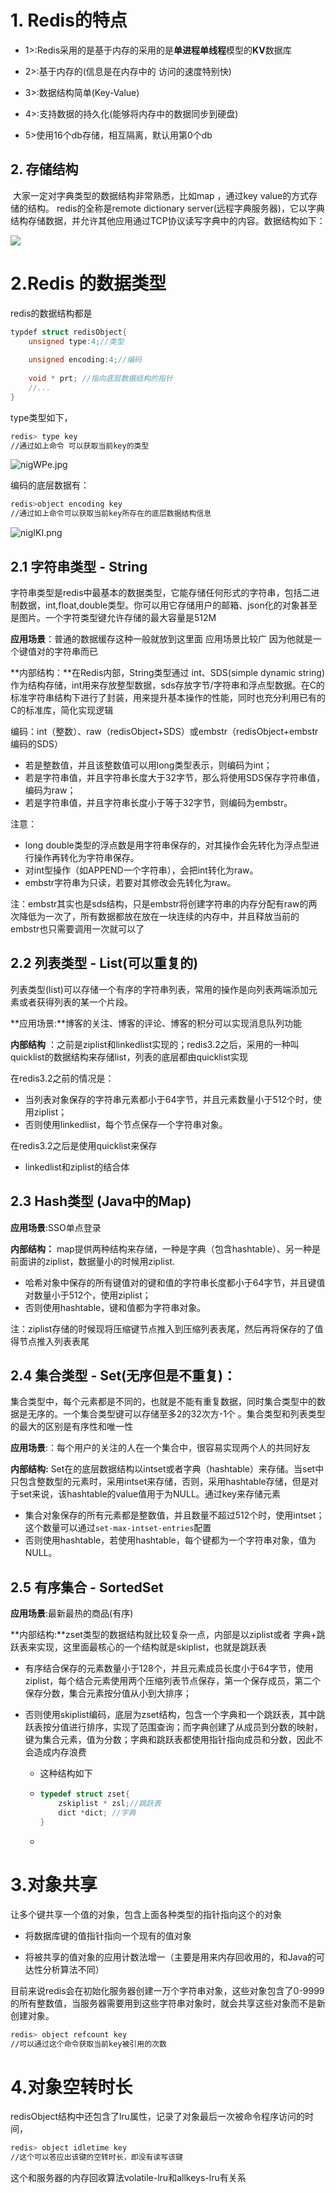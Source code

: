 # 1. Redis的特点

- 1>:Redis采用的是基于内存的采用的是**单进程单线程**模型的**KV**数据库

-  2>:基于内存的(信息是在内存中的 访问的速度特别快)

- 3>:数据结构简单(Key-Value)

- 4>:支持数据的持久化(能够将内存中的数据同步到硬盘)

- 5>使用16个db存储，相互隔离，默认用第0个db

## 2. 存储结构

​     大家一定对字典类型的数据结构非常熟悉，比如map ，通过key value的方式存储的结构。 redis的全称是remote dictionary server(远程字典服务器)，它以字典结构存储数据，并允许其他应用通过TCP协议读写字典中的内容。数据结构如下：

![](http://ww1.sinaimg.cn/large/b8a27c2fgy1g1kz1ouhmgj20ku06h74j.jpg)

# 2.Redis 的数据类型

redis的数据结构都是

```c
typdef struct redisObject{
    unsigned type:4;//类型
    
    unsigned encoding:4;//编码
    
    void * prt; //指向底层数据结构的指针
    //...
}
```

type类型如下，

```bash
redis> type key 
//通过如上命令 可以获取当前key的类型
```



![nigWPe.jpg](https://s2.ax1x.com/2019/09/02/nigWPe.jpg)

编码的底层数据有：

```bash
redis>object encoding key
//通过如上命令可以获取当前key所存在的底层数据结构信息
```



![nigIKI.png](https://s2.ax1x.com/2019/09/02/nigIKI.png)

## 2.1 字符串类型 - String

​      字符串类型是redis中最基本的数据类型，它能存储任何形式的字符串，包括二进制数据，int,float,double类型。你可以用它存储用户的邮箱、json化的对象甚至是图片。一个字符类型键允许存储的最大容量是512M

**应用场景**：普通的数据缓存这种一般就放到这里面  应用场景比较广   因为他就是一个键值对的字符串而已



**内部结构：**在Redis内部，String类型通过 int、SDS(simple dynamic string)作为结构存储，int用来存放整型数据，sds存放字节/字符串和浮点型数据。在C的标准字符串结构下进行了封装，用来提升基本操作的性能，同时也充分利用已有的C的标准库，简化实现逻辑

编码：int（整数）、raw（redisObject+SDS）或embstr（redisObject+embstr编码的SDS）

- 若是整数值，并且该整数值可以用long类型表示，则编码为int；
- 若是字符串值，并且字符串长度大于32字节，那么将使用SDS保存字符串值，编码为raw；
- 若是字符串值，并且字符串长度小于等于32字节，则编码为embstr。

注意：

- long double类型的浮点数是用字符串保存的，对其操作会先转化为浮点型进行操作再转化为字符串保存。
- 对int型操作（如APPEND一个字符串），会把int转化为raw。
- embstr字符串为只读，若要对其修改会先转化为raw。

注：embstr其实也是sds结构，只是embstr将创建字符串的内存分配有raw的两次降低为一次了，所有数据都放在放在一块连续的内存中，并且释放当前的embstr也只需要调用一次就可以了

##  2.2 列表类型 - List(可以重复的)

​     列表类型(list)可以存储一个有序的字符串列表，常用的操作是向列表两端添加元素或者获得列表的某一个片段。

**应用场景:**博客的关注、博客的评论、博客的积分可以实现消息队列功能

**内部结构** ：之前是ziplist和linkedlist实现的；redis3.2之后，采用的一种叫quicklist的数据结构来存储list，列表的底层都由quicklist实现

在redis3.2之前的情况是：

- 当列表对象保存的字符串元素都小于64字节，并且元素数量小于512个时，使用ziplist；
- 否则使用linkedlist，每个节点保存一个字符串对象。

在redis3.2之后是使用quicklist来保存

- linkedlist和ziplist的结合体



##  2.3 Hash类型 (Java中的Map)

**应用场景**:SSO单点登录



 **内部结构：**    map提供两种结构来存储，一种是字典（包含hashtable）、另一种是前面讲的ziplist，数据量小的时候用ziplist. 

- 哈希对象中保存的所有键值对的键和值的字符串长度都小于64字节，并且键值对数量小于512个，使用ziplist；
- 否则使用hashtable，键和值都为字符串对象。

注：ziplist存储的时候现将压缩键节点推入到压缩列表表尾，然后再将保存的了值得节点推入列表表尾



##   2.4 集合类型 - Set(无序但是不重复)：

​    集合类型中，每个元素都是不同的，也就是不能有重复数据，同时集合类型中的数据是无序的。一个集合类型键可以存储至多2的32次方-1个 。集合类型和列表类型的最大的区别是有序性和唯一性

**应用场景**:：每个用户的关注的人在一个集合中，很容易实现两个人的共同好友

**内部结构:** Set在的底层数据结构以intset或者字典（hashtable）来存储。当set中只包含整数型的元素时，采用intset来存储，否则，采用hashtable存储，但是对于set来说，该hashtable的value值用于为NULL。通过key来存储元素



- 集合对象保存的所有元素都是整数值，并且数量不超过512个时，使用intset；这个数量可以通过`set-max-intset-entries`配置
- 否则使用hashtable，若使用hashtable，每个键都为一个字符串对象，值为NULL。



## 2.5 有序集合 - SortedSet

**应用场景**:最新最热的商品(有序)

**内部结构:**zset类型的数据结构就比较复杂一点，内部是以ziplist或者 字典+跳跃表来实现，这里面最核心的一个结构就是skiplist，也就是跳跃表      		



- 有序结合保存的元素数量小于128个，并且元素成员长度小于64字节，使用ziplist，每个结合元素使用两个压缩列表节点保存，第一个保存成员，第二个保存分数，集合元素按分值从小到大排序；

- 否则使用skiplist编码，底层为zset结构，包含一个字典和一个跳跃表，其中跳跃表按分值进行排序，实现了范围查询；而字典创建了从成员到分数的映射，键为集合元素，值为分数；字典和跳跃表都使用指针指向成员和分数，因此不会造成内存浪费

  - 这种结构如下

  - ```c
    typedef struct zset{
        zskiplist * zsl;//跳跃表
        dict *dict; //字典
    }
    ```

  - 



# 3.对象共享

让多个键共享一个值的对象，包含上面各种类型的指针指向这个的对象

- 将数据库键的值指针指向一个现有的值对象

- 将被共享的值对象的应用计数法增一（主要是用来内存回收用的，和Java的可达性分析算法不同）

  

​		目前来说redis会在初始化服务器创建一万个字符串对象，这些对象包含了0-9999的所有整数值，当服务器需要用到这些字符串对象时，就会共享这些对象而不是新创建对象。

```bash
redis> object refcount key
//可以通过这个命令获取当前key被引用的次数
```



# 4.对象空转时长

redisObject结构中还包含了lru属性，记录了对象最后一次被命令程序访问的时间，

```bash
redis> object idletime key
//这个可以答应出该键的空转时长，即没有读写该键
```

这个和服务器的内存回收算法volatile-lru和allkeys-lru有关系